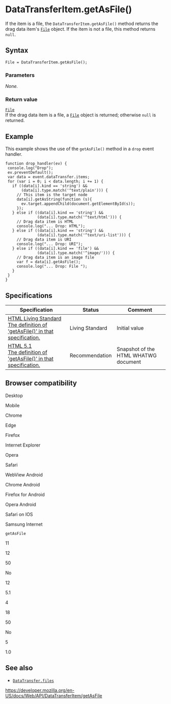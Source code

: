 # DataTransferItem.getAsFile()

If the item is a file, the `DataTransferItem.getAsFile()` method returns the drag data item's [`File`](../file) object. If the item is not a file, this method returns `null`.

## Syntax

    File = DataTransferItem.getAsFile();

### Parameters

_None._

### Return value

[`File`](../file)  
If the drag data item is a file, a [`File`](../file) object is returned; otherwise `null` is returned.

## Example

This example shows the use of the `getAsFile()` method in a `drop` event handler.

    function drop_handler(ev) {
     console.log("Drop");
     ev.preventDefault();
     var data = event.dataTransfer.items;
     for (var i = 0; i < data.length; i += 1) {
       if ((data[i].kind == 'string') &&
           (data[i].type.match('^text/plain'))) {
         // This item is the target node
         data[i].getAsString(function (s){
           ev.target.appendChild(document.getElementById(s));
         });
       } else if ((data[i].kind == 'string') &&
                  (data[i].type.match('^text/html'))) {
         // Drag data item is HTML
         console.log("... Drop: HTML");
       } else if ((data[i].kind == 'string') &&
                  (data[i].type.match('^text/uri-list'))) {
         // Drag data item is URI
         console.log("... Drop: URI");
       } else if ((data[i].kind == 'file') &&
                  (data[i].type.match('^image/'))) {
         // Drag data item is an image file
         var f = data[i].getAsFile();
         console.log("... Drop: File ");
       }
     }
    }

## Specifications

<table><thead><tr class="header"><th>Specification</th><th>Status</th><th>Comment</th></tr></thead><tbody><tr class="odd"><td><a href="https://html.spec.whatwg.org/multipage/interaction.html#dom-datatransferitem-getasfile">HTML Living Standard<br />
<span class="small">The definition of 'getAsFile()' in that specification.</span></a></td><td><span class="spec-living">Living Standard</span></td><td>Initial value</td></tr><tr class="even"><td><a href="https://www.w3.org/TR/html51/editing.html#dom-datatransferitem-getasfile">HTML 5.1<br />
<span class="small">The definition of 'getAsFile()' in that specification.</span></a></td><td><span class="spec-rec">Recommendation</span></td><td>Snapshot of the HTML WHATWG document</td></tr></tbody></table>

## Browser compatibility

Desktop

Mobile

Chrome

Edge

Firefox

Internet Explorer

Opera

Safari

WebView Android

Chrome Android

Firefox for Android

Opera Android

Safari on IOS

Samsung Internet

`getAsFile`

11

12

50

No

12

5.1

4

18

50

No

5

1.0

## See also

- [`DataTransfer.files`](../datatransfer/files)

<a href="https://developer.mozilla.org/en-US/docs/Web/API/DataTransferItem/getAsFile" class="_attribution-link">https://developer.mozilla.org/en-US/docs/Web/API/DataTransferItem/getAsFile</a>
